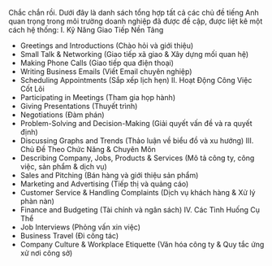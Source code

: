 Chắc chắn rồi. Dưới đây là danh sách tổng hợp tất cả các chủ đề tiếng Anh quan trọng trong môi trường doanh nghiệp đã được đề cập, được liệt kê một cách hệ thống:
I. Kỹ Năng Giao Tiếp Nền Tảng
 * Greetings and Introductions (Chào hỏi và giới thiệu)
 * Small Talk & Networking (Giao tiếp xã giao & Xây dựng mối quan hệ)
 * Making Phone Calls (Giao tiếp qua điện thoại)
 * Writing Business Emails (Viết Email chuyên nghiệp)
 * Scheduling Appointments (Sắp xếp lịch hẹn)
II. Hoạt Động Công Việc Cốt Lõi
 * Participating in Meetings (Tham gia họp hành)
 * Giving Presentations (Thuyết trình)
 * Negotiations (Đàm phán)
 * Problem-Solving and Decision-Making (Giải quyết vấn đề và ra quyết định)
 * Discussing Graphs and Trends (Thảo luận về biểu đồ và xu hướng)
III. Chủ Đề Theo Chức Năng & Chuyên Môn
 * Describing Company, Jobs, Products & Services (Mô tả công ty, công việc, sản phẩm & dịch vụ)
 * Sales and Pitching (Bán hàng và giới thiệu sản phẩm)
 * Marketing and Advertising (Tiếp thị và quảng cáo)
 * Customer Service & Handling Complaints (Dịch vụ khách hàng & Xử lý phàn nàn)
 * Finance and Budgeting (Tài chính và ngân sách)
IV. Các Tình Huống Cụ Thể
 * Job Interviews (Phỏng vấn xin việc)
 * Business Travel (Đi công tác)
 * Company Culture & Workplace Etiquette (Văn hóa công ty & Quy tắc ứng xử nơi công sở)
